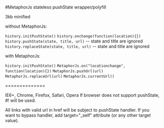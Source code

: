 #MetaphorJs stateless pushState wrapper/polyfill

3kb minified

without MetaphorJs:

`history.initPushState()`
`history.onchange(function(location){})`
`history.pushState(state, title, url)` -- state and title are ignored
`history.replaceState(state, title, url)` -- state and title are ignored

with MetaphorJs:

`history.initPushState()`
`MetaphorJs.on("locationchange", function(location){})`
`MetaphorJs.pushUrl(url)`
`MetaphorJs.replaceUrl(url)`
`MetaphorJs.currentUrl()`

==============

IE6+, Chrome, Firefox, Safari, Opera
If browser does not support pushState, #! will be used.

All links with valid url in href will be subject to pushState handler.
If you want to bypass handler, add target="_self" attribute (or any other target value).